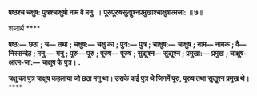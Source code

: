 **षष्ठश्च चक्षुष: पुत्रश्चाक्षुषो नाम वै मनु: ।** **पूरुपूरुषसुद्युश्नप्रमुखाश्चाक्षुषात्मजा: ॥ ७॥** 

शब्दार्थ **** 

**षष्ठ:—** **छठा** **; च—** **तथा** **; चक्षुष:—** **चक्षु का** **; पुत्र:—** **पुत्र** **; चाक्षुष:—** **चाक्षुष** **; नाम—** **नामक** **; वै—** **निस्सन्देह** **; मनु:—** **मनु** **; पूरु—** **पूरु** **; पूरुष—** **पूरुष** **; सुद्युश्न—** **सुद्युश्न** **; प्रमुखा:—** **प्रमुख** **; चाक्षुष-आत्म-जा:—** **चाक्षुष के पुत्र।** **.** 

**चक्षु का पुत्र चाक्षुष कहलाया जो छठा मनु था। उसके कई पुत्र थे जिनमें पूरु, पूरुष तथा** **सुद्युश्न प्रमुख थे।** **** 
